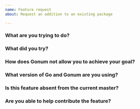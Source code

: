```yaml
---
name: Feature request
about: Request an addition to an existing package

---
```

<!--
Please make sure your issue title matches the Go convention; a summary
of the problem, prefixed by the primary affected package.
-->
### What are you trying to do?
<!-- Describe the problem you are trying to solve. -->


### What did you try?
<!-- Please include a link to a minimal reproducer here. -->


### How does Gonum not allow you to achieve your goal?


### What version of Go and Gonum are you using?
<!--
Paste the output of `go version` and if you are installing Gonum from source, paste
the output of `(cd $(go env GOPATH)/src/github.com/ArkaGPL/gonum && git rev-parse HEAD)`.
-->


### Is this feature absent from the current master?


### Are you able to help contribute the feature?
<!-- Can you provide code contributions or information to help? -->

